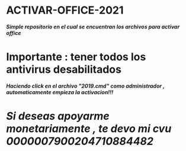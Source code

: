 # ACTIVAR-OFFICE-2021
***Simple repositorio en el cual se encuentran los archivos para activar office***

# Importante : tener todos los antivirus desabilitados


***Haciendo click en el archivo "2019.cmd" como administrador , automaticamente empieza la activacion!!!***

# ***Si deseas apoyarme monetariamente , te devo mi cvu  0000007900204710884482***
